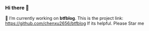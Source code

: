 ### Hi there 👋

🔭 I’m currently working on **btfblog**. This is the project link: https://github.com/chenxu2656/btfblog If its helpful. Please Star me
<!--
**chenxu2656/chenxu2656** is a ✨ _special_ ✨ repository because its `README.md` (this file) appears on your GitHub profile.

Here are some ideas to get you started:

- 🔭 I’m currently working on ...
- 🌱 I’m currently learning ...
- 👯 I’m looking to collaborate on ...
- 🤔 I’m looking for help with ...
- 💬 Ask me about ...
- 📫 How to reach me: ...
- 😄 Pronouns: ...
- ⚡ Fun fact: ...
-->
